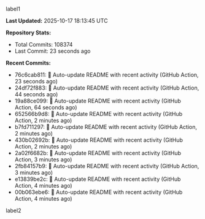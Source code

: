 
label1 
<!-- ACTIVITY_START -->
**Last Updated:** 2025-10-17 18:13:45 UTC

**Repository Stats:**
- Total Commits: 108374
- Last Commit: 23 seconds ago

**Recent Commits:**
- 76c6cab811: 🤖 Auto-update README with recent activity (GitHub Action, 23 seconds ago)
- 24df72f883: 🤖 Auto-update README with recent activity (GitHub Action, 44 seconds ago)
- 19a88ce099: 🤖 Auto-update README with recent activity (GitHub Action, 64 seconds ago)
- 652566b9d8: 🤖 Auto-update README with recent activity (GitHub Action, 2 minutes ago)
- b7fd711297: 🤖 Auto-update README with recent activity (GitHub Action, 2 minutes ago)
- 430b02692b: 🤖 Auto-update README with recent activity (GitHub Action, 2 minutes ago)
- 2a02f6682b: 🤖 Auto-update README with recent activity (GitHub Action, 3 minutes ago)
- 2fb84157b9: 🤖 Auto-update README with recent activity (GitHub Action, 3 minutes ago)
- e13839be2c: 🤖 Auto-update README with recent activity (GitHub Action, 4 minutes ago)
- 00b063ebe6: 🤖 Auto-update README with recent activity (GitHub Action, 4 minutes ago)
<!-- ACTIVITY_END -->

label2
